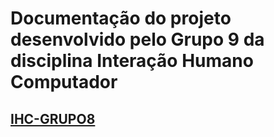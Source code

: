 # Documentação do projeto desenvolvido pelo Grupo 9 da disciplina Interação Humano Computador
## [IHC-GRUPO8](https://ihc-2019-2.github.io/IHC-GRUPO8/)
